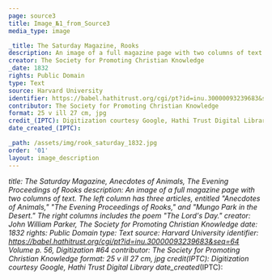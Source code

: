```yaml
---
page: source3
title: Image_№1_from_Source3
media_type: image

_title: The Saturday Magazine, Rooks
description: An image of a full magazine page with two columns of text. The left column has three articles, entitled "Anecdotes of Animals," "The Evening Proceedings of Rooks," and "Mungo Park in the Desert." The right columns includes the poem "The Lord's Day."
creator: The Society for Promoting Christian Knowledge 
_date: 1832
rights: Public Domain
type: Text
source: Harvard University
identifier: https://babel.hathitrust.org/cgi/pt?id=inu.30000093239683&seq=64 Volume p. 56, Digitization #64
contributor: The Society for Promoting Christian Knowledge
format: 25 v ill 27 cm, jpg
credit_(IPTC): Digitization courtesy Google, Hathi Trust Digital Library
date_created_(IPTC):

_path: /assets/img/rook_saturday_1832.jpg
order: '01'
layout: image_description
---
```


_title: The Saturday Magazine, Anecdotes of Animals, The Evening Proceedings of Rooks
description: An image of a full magazine page with two columns of text. The left column has three articles, entitled "Anecdotes of Animals," "The Evening Proceedings of Rooks," and "Mungo Park in the Desert." The right columns includes the poem "The Lord's Day."
creator: John William Parker, The Society for Promoting Christian Knowledge 
_date: 1832
rights: Public Domain
type: Text
source: Harvard University
identifier: https://babel.hathitrust.org/cgi/pt?id=inu.30000093239683&seq=64 Volume p. 56, Digitization #64
contributor: The Society for Promoting Christian Knowledge
format: 25 v ill 27 cm, jpg
credit_(IPTC): Digitization courtesy Google, Hathi Trust Digital Library
date_created_(IPTC):


